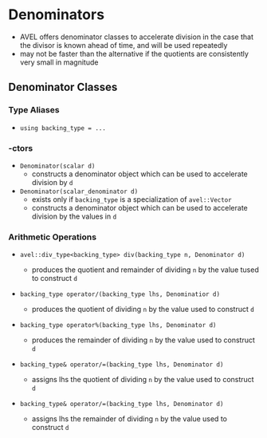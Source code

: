 # Denominators
* AVEL offers denominator classes to accelerate division in the case that 
  the divisor is known ahead of time, and will be used repeatedly
* may not be faster than the alternative if the quotients are consistently very 
  small in magnitude

## Denominator Classes
### Type Aliases
* `using backing_type = ...`

### -ctors
* `Denominator(scalar d)`
  * constructs a denominator object which can be used to accelerate division 
    by `d`
* `Denominator(scalar_denominator d)`
  * exists only if `backing_type` is a specialization of `avel::Vector`
  * constructs a denominator object which can be used to accelerate division 
    by the values in `d`

### Arithmetic Operations
* `avel::div_type<backing_type> div(backing_type n, Denominator d)`
  * produces the quotient and remainder of dividing `n` by the value tused 
    to construct `d`

* `backing_type operator/(backing_type lhs, Denominatior d)`
  * produces the quotient of dividing `n` by the value used to construct `d`

* `backing_type operator%(backing_type lhs, Denominator d)`
  * produces the remainder of dividing `n` by the value used to construct `d`

* `backing_type& operator/=(backing_type lhs, Denominator d)`
  * assigns lhs the quotient of dividing `n` by the value used to construct `d`

* `backing_type& operator/=(backing_type lhs, Denominator d)`
  * assigns lhs the remainder of dividing `n` by the value used to construct `d`

